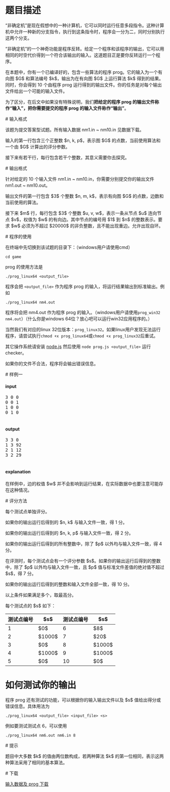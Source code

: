 # 题目描述

<p>“非确定机”是现在假想中的一种计算机，它可以同时运行任意多段指令。这种计算机中允许一种新的分支指令，执行到这条指令时，程序会一分为二，同时分别执行这两个分支。</p>
<p>“非确定机”的一个神奇功能是程序反转。给定一个程序和该程序的输出，它可以用相同的时空代价得到一个符合该输出的输入。这道题目正是要你反转运行一个程序。</p>
<p>在本题中，你有一个已编译好的，包含一些算法的程序 prog。它的输入为一个有向图 $G$ 和算法编号 $k$，输出为在有向图 $G$ 上运行算法 $k$ 得到的结果。同时，你会得到 10 个由程序 prog 运行得到的输出文件。你的任务是对每个输出文件给出一个可能的输入文件。</p>
<p>为了区分，在后文中如果没有特殊说明，我们<strong>把给定的程序 prog 的输出文件称作“输入”，把你需要提交的程序 prog 的输入文件称作“输出”</strong>。</p>
# 输入格式


<p>该题为提交答案型试题。所有输入数据 nm1.in ~ nm10.in 见数据下载。</p>
<p>输入的第一行包含三个正整数 $n, k, p$，表示图 $G$ 的点数，当前使用算法和一个由 $G$ 计算出的评分参数。</p>
<p>接下来有若干行，每行包含若干个整数，其意义需要你去探究。</p>
# 输出格式


<p>针对给定的 10 个输入文件 nm1.in ~ nm10.in，你需要分别提交你的输出文件 nm1.out ~ nm10.out。</p>
<p>输出文件的第一行包含 $3$ 个整数 $n, m, k$，表示有向图 $G$ 的点数，边数和当前使用的算法。</p>
<p>接下来 $m$ 行，每行包含 $3$ 个整数 $u, v, w$，表示一条从节点 $u$ 连向节点 $v$，权值为 $w$ 的有向边。其中节点的编号用 $1$ 到 $n$ 的整数表示。要求 $w$ 必须为不超过 $20000$ 的非负整数，且不能出现重边。允许出现自环。</p>
# 程序的使用


<p>在终端中先切换到该试题的目录下：（windows用户请使用cmd）</p>
<p><code>cd game</code></p>
<p>prog 的使用方法是</p>
<p><code>./prog_linux64 &lt;output_file&gt;</code></p>
<p>程序会把 <code>&lt;output_file&gt;</code> 作为程序 prog 的输入，将运行结果输出到标准输出。例如</p>
<p><code>./prog_linux64 nm4.out</code></p>
<p>程序将会把 nm4.out 作为程序 prog 的输入。（windows用户请使用<code>prog_win32 nm4.out</code>）（什么你是windows 64位？放心吧可以运行win32应用程序的。）</p>
<p>当然我们有对应的linux 32位版本：<code>prog_linux32</code>。如果linux用户发现无法运行程序，请尝试执行<code>chmod +x prog_linux64</code>或<code>chmod +x prog_linux32</code>后重试。</p>
<p>其它操作系统请安装 <a href="http://nodejs.org/download/">node.js</a> 然后使用 <code>node prog.js &lt;output_file&gt;</code> 运行checker。</p>
<p>如果你的文件不合法，程序将会输出错误信息。</p>
# 样例一


<h4>input</h4>
<pre>3 0 0
0 0 1
1 0 0
0 1 0

</pre>

<h4>output</h4>
<pre>3 3 0
1 3 92
2 1 12
3 2 29

</pre>

<h4>explanation</h4>
<p>在样例中，边的权值 $w$ 并不会影响到运行结果，在实际数据中也要注意可能存在这种情况。</p>
# 评分方法


<p>每个测试点单独评分。</p>
<p>如果你的输出运行后得到的 $n, k$ 与输入文件一致，得 1 分。</p>
<p>如果你的输出运行后得到的 $n, k, p$ 与输入文件一致，得 2 分。</p>
<p>如果你的输出运行后得到的所有整数中，除了 $p$ 以外均与输入文件一致，得 4 分。</p>
<p>在评测时，每个测试点会有一个评分参数 $s$。如果你的输出运行后得到的整数中，除了 $p$ 以外均与输入文件一致，且 $p$ 值与标准文件差值的绝对值不超过 $s$，得 7 分。</p>
<p>如果你的输出运行后得到的整数和输入文件全部一致，得 10 分。</p>
<p>以上条件如果满足多个，取最高分。</p>
<p>每个测试点的 $s$ 如下：</p>
<div class="table-responsive">
<table class="table table-bordered table-text-center table-vertical-middle"><thead><tr><th>测试点编号</th><th>$s$</th><th>测试点编号</th><th>$s$</th></tr></thead><tbody><tr><td>1</td><td>$0$</td><td>6</td><td>$8$</td></tr><tr><td>2</td><td>$1000$</td><td>7</td><td>$20$</td></tr><tr><td>3</td><td>$0$</td><td>8</td><td>$1000$</td></tr><tr><td>4</td><td>$1000$</td><td>9</td><td>$1000$</td></tr><tr><td>5</td><td>$0$</td><td>10</td><td>$0$</td></tr></tbody></table></div>

# 如何测试你的输出


<p>程序 prog 还有测试的功能，可以根据你的输入输出文件以及 $s$ 值给出得分或错误信息。具体用法为</p>
<p><code>./prog_linux64 &lt;output_file&gt; &lt;input_file&gt; &lt;s&gt;</code></p>
<p>例如要测试测试点 6，可以使用</p>
<p><code>./prog_linux64 nm6.out nm6.in 8</code></p>
# 提示


<p>题目中大多数 $k$ 的值由两位数构成，若两种算法 $k$ 的第一位相同，表示这两种算法采用了相同的基本算法。</p>
# 下载


<p><a href="/download.php?type=problem&amp;id=56">输入数据及 prog 下载</a></p>

